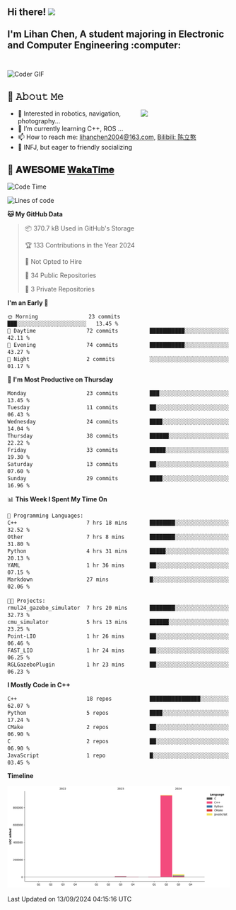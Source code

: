 <h2 align="left">
 <abc>
  <br>Hi there! <img src="https://user-images.githubusercontent.com/42378118/110234147-e3259600-7f4e-11eb-95be-0c4047144dea.gif" width="30"><br>
  <br> I'm Lihan Chen, A student majoring in Electronic and Computer Engineering :computer:<br>
  <br>
 </abc>
</h2>

<img align="center" src="https://media.giphy.com/media/SWoSkN6DxTszqIKEqv/giphy.gif" alt="Coder GIF" width="500">

## :book: 𝙰𝚋𝚘𝚞𝚝 𝙼𝚎

<img align="right" width="40%" src="https://github-readme-stats.vercel.app/api?username=LihanChen2004&show_icons=true&icon_color=CE1D2D&text_color=718096&bg_color=ffffff&hide_title=true" />

- 🌟 Interested in robotics, navigation, photography...
- 🌱 I’m currently learning C++, ROS ... 
- 📫 How to reach me: lihanchen2004@163.com, [Bilibili: 陈立憨](https://space.bilibili.com/170786212)
- 👯 INFJ, but eager to friendly socializing

## 📜 𝐀𝐖𝐄𝐒𝐎𝐌𝐄 [𝐖𝐚𝐤𝐚𝐓𝐢𝐦𝐞](https://github.com/anmol098/waka-readme-stats)

<!--START_SECTION:waka-->
![Code Time](http://img.shields.io/badge/Code%20Time-106%20hrs%2036%20mins-blue)

![Lines of code](https://img.shields.io/badge/From%20Hello%20World%20I%27ve%20Written-988.4%20thousand%20lines%20of%20code-blue)

**🐱 My GitHub Data** 

> 📦 370.7 kB Used in GitHub's Storage 
 > 
> 🏆 133 Contributions in the Year 2024
 > 
> 🚫 Not Opted to Hire
 > 
> 📜 34 Public Repositories 
 > 
> 🔑 3 Private Repositories 
 > 
**I'm an Early 🐤** 

```text
🌞 Morning                23 commits          ███░░░░░░░░░░░░░░░░░░░░░░   13.45 % 
🌆 Daytime                72 commits          ███████████░░░░░░░░░░░░░░   42.11 % 
🌃 Evening                74 commits          ███████████░░░░░░░░░░░░░░   43.27 % 
🌙 Night                  2 commits           ░░░░░░░░░░░░░░░░░░░░░░░░░   01.17 % 
```
📅 **I'm Most Productive on Thursday** 

```text
Monday                   23 commits          ███░░░░░░░░░░░░░░░░░░░░░░   13.45 % 
Tuesday                  11 commits          ██░░░░░░░░░░░░░░░░░░░░░░░   06.43 % 
Wednesday                24 commits          ████░░░░░░░░░░░░░░░░░░░░░   14.04 % 
Thursday                 38 commits          ██████░░░░░░░░░░░░░░░░░░░   22.22 % 
Friday                   33 commits          █████░░░░░░░░░░░░░░░░░░░░   19.30 % 
Saturday                 13 commits          ██░░░░░░░░░░░░░░░░░░░░░░░   07.60 % 
Sunday                   29 commits          ████░░░░░░░░░░░░░░░░░░░░░   16.96 % 
```


📊 **This Week I Spent My Time On** 

```text
💬 Programming Languages: 
C++                      7 hrs 18 mins       ████████░░░░░░░░░░░░░░░░░   32.52 % 
Other                    7 hrs 8 mins        ████████░░░░░░░░░░░░░░░░░   31.80 % 
Python                   4 hrs 31 mins       █████░░░░░░░░░░░░░░░░░░░░   20.13 % 
YAML                     1 hr 36 mins        ██░░░░░░░░░░░░░░░░░░░░░░░   07.15 % 
Markdown                 27 mins             █░░░░░░░░░░░░░░░░░░░░░░░░   02.06 % 

🐱‍💻 Projects: 
rmul24_gazebo_simulator  7 hrs 20 mins       ████████░░░░░░░░░░░░░░░░░   32.73 % 
cmu_simulator            5 hrs 13 mins       ██████░░░░░░░░░░░░░░░░░░░   23.25 % 
Point-LIO                1 hr 26 mins        ██░░░░░░░░░░░░░░░░░░░░░░░   06.46 % 
FAST_LIO                 1 hr 24 mins        ██░░░░░░░░░░░░░░░░░░░░░░░   06.25 % 
RGLGazeboPlugin          1 hr 23 mins        ██░░░░░░░░░░░░░░░░░░░░░░░   06.23 % 
```

**I Mostly Code in C++** 

```text
C++                      18 repos            ████████████████░░░░░░░░░   62.07 % 
Python                   5 repos             ████░░░░░░░░░░░░░░░░░░░░░   17.24 % 
CMake                    2 repos             ██░░░░░░░░░░░░░░░░░░░░░░░   06.90 % 
C                        2 repos             ██░░░░░░░░░░░░░░░░░░░░░░░   06.90 % 
JavaScript               1 repo              █░░░░░░░░░░░░░░░░░░░░░░░░   03.45 % 
```



**Timeline**

![Lines of Code chart](https://raw.githubusercontent.com/LihanChen2004/LihanChen2004/main/assets/bar_graph.png)


 Last Updated on 13/09/2024 04:15:16 UTC
<!--END_SECTION:waka-->

<!--
**LihanChen2004/LihanChen2004** is a ✨ _special_ ✨ repository because its `README.md` (this file) appears on your GitHub profile.

Here are some ideas to get you started:

- 🔭 I’m currently working on ...
- 🌱 I’m currently learning ...
- 👯 I’m looking to collaborate on ...
- 🤔 I’m looking for help with ...
- 💬 Ask me about ...
- 📫 How to reach me: ...
- 😄 Pronouns: ...
- ⚡ Fun fact: ...
-->
